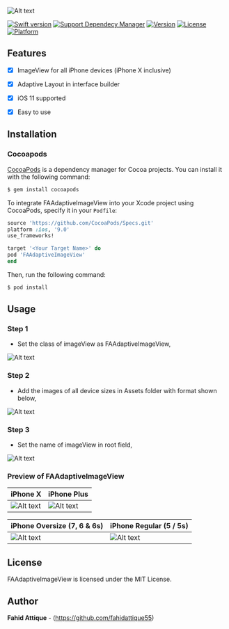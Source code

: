 ![Alt text](https://i.imgur.com/Kh5bShS.png "FAAdaptiveImageView-Image")


[![Swift version](https://img.shields.io/badge/swift-3.0-orange.svg?style=flat.svg)](https://img.shields.io/badge/swift-3.0-orange.svg?style=flat.svg)
[![Support Dependecy Manager](https://img.shields.io/badge/support-CocoaPods-red.svg?style=flat.svg)](https://img.shields.io/badge/support-CocoaPods-red.svg?style=flat.svg)
[![Version](https://img.shields.io/cocoapods/v/FAAdaptiveImageView.svg?style=flat)](http://cocoapods.org/pods/FAAdaptiveImageView)
[![License](https://img.shields.io/badge/License-MIT-brightgreen.svg?style=flat.svg)](https://img.shields.io/badge/License-MIT-brightgreen.svg?style=flat.svg)
[![Platform](https://img.shields.io/cocoapods/p/FAAdaptiveImageView.svg?style=flat)](http://cocoapods.org/pods/FAAdaptiveImageView)


## Features

- [x] ImageView for all iPhone devices (iPhone X inclusive)
- [x] Adaptive Layout in interface builder
- [x] iOS 11 supported
- [x] Easy to use


## Installation

### Cocoapods

[CocoaPods](http://cocoapods.org) is a dependency manager for Cocoa projects. You can install it with the following command:

```bash
$ gem install cocoapods
```


To integrate FAAdaptiveImageView into your Xcode project using CocoaPods, specify it in your `Podfile`:

```ruby
source 'https://github.com/CocoaPods/Specs.git'
platform :ios, '9.0'
use_frameworks!

target '<Your Target Name>' do
pod 'FAAdaptiveImageView'
end
```

Then, run the following command:

```bash
$ pod install
```


## Usage


### Step 1 

- Set the class of imageView as FAAdaptiveImageView,

![Alt text](https://i.imgur.com/x3csvdY.png "FAAdaptiveImageView-Step1")


### Step 2

- Add the images of all device sizes in Assets folder with format shown below,

![Alt text](https://i.imgur.com/OEFSlmZ.png "FAAdaptiveImageView-Step2")


### Step 3

- Set the name of imageView in root field,

![Alt text](https://i.imgur.com/EZr9b8K.png "FAAdaptiveImageView-Step3")



### Preview of FAAdaptiveImageView


| iPhone X | iPhone Plus |
| --- | --- |
| ![Alt text](https://i.imgur.com/QkxXFb2.png) | ![Alt text](https://i.imgur.com/DdO7veU.png) |



| iPhone Oversize (7, 6 & 6s) | iPhone Regular (5 / 5s)
| --- | --- |
| ![Alt text](https://i.imgur.com/Tj3lKnF.png) | ![Alt text](https://i.imgur.com/ZiyzYWi.png) |



## License

FAAdaptiveImageView is licensed under the MIT License.


## Author

**Fahid Attique** - (https://github.com/fahidattique55)

